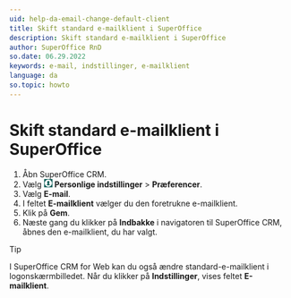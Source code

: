 ```yaml
---
uid: help-da-email-change-default-client
title: Skift standard e-mailklient i SuperOffice
description: Skift standard e-mailklient i SuperOffice
author: SuperOffice RnD
so.date: 06.29.2022
keywords: e-mail, indstillinger, e-mailklient
language: da
so.topic: howto
---
```


# Skift standard e-mailklient i SuperOffice

1. Åbn SuperOffice CRM.
2. Vælg ![ikon][img1] **Personlige indstillinger** > **Præferencer**.
3. Vælg **E-mail**.
4. I feltet **E-mailklient** vælger du den foretrukne e-mailklient.
5. Klik på **Gem**.
6. Næste gang du klikker på **Indbakke** i navigatoren til SuperOffice CRM, åbnes den e-mailklient, du har valgt.

> [!TIP]
> I SuperOffice CRM for Web kan du også ændre standard-e-mailklient i logonskærmbilledet. Når du klikker på **Indstillinger**, vises feltet **E-mailklient**.

<!-- Referenced links -->

<!-- Referenced images -->
[img1]: ../../../media/icons/personal-settings-small.png
